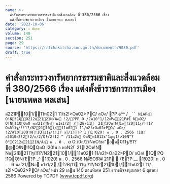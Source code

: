 ```yaml
---
name: >-
  คำสั่งกระทรวงทรัพยากรธรรมชาติและสิ่งแวดล้อม ที่ 380/2566 เรื่อง
  แต่งตั้งข้าราชการการเมือง [นายนพดล พลเสน]
date: '2023-10-06'
category: ง พิเศษ
volume: 140
section: 251
page: 29
source: 'https://ratchakitcha.soc.go.th/documents/9030.pdf'
draft: true
---
```


# คำสั่งกระทรวงทรัพยากรธรรมชาติและสิ่งแวดล้อม ที่ 380/2566 เรื่อง แต่งตั้งข้าราชการการเมือง [นายนพดล พลเสน]

คํ221P101/11พ021 11/ช2!>Oล02>PO/ ลOอ/ ?P a^^ / `_`` N1APอ O!N!1QO212ช2121N/Aอ !2/?PR O /?พ10"1/12ชPอ21P#1 NลO2/ O!N!1QQหO พล!ํ21/Nอ พ1ช1/2 /1์2B/11 ํ 21!ํ2Oห!N1อ!2011ฐ/!!1?Oล011ฐ/!!1?/N221101/11พ021 11/ช2!>Oล02>PO/ ลOอ/ !2/#1020O!N!1Q11ฐ/!!1? ล/1!?P 1 1!020! พ . 0 . 2566 !1Q! อ2010อํ2!2!2/ค/2/Q!/2!12 ^ /11ค2อ OหNพ1012ช"1ญญ1!>10N"?0"O212ช2121N/Aอ พ . 0 . `_a_ O /0ค/2/NหO!ชอ"อค011ฐ/!!1? @O!N!1QQหO !20!พ ล พลN2! ํ 21!ํ2Oห!N Nล2!B2111ฐ/!!1?/N221101/11พ021 11/ช2!>Oล02>PO/ ลOอ/ 1Q!?Q !1QO!N/1!?P _^ 1!020! พ . 0 . 2566 N#็!!O!R# 21P  /1!?P __ 1!020! พ . 0 . `_` 6 พล!ํ21/Nอ พ1ช1/2 /1์2B/11 11ฐ/!!1?/N221101/11พ021 11/ช2!>Oล02>PO/ ลOอ/ หน้า 29 เลม 140 ตอนพิเศษ 251 ง ราชกิจจานุเบกษา 6 ตุลาคม 2566 Powered by TCPDF (www.tcpdf.org)
